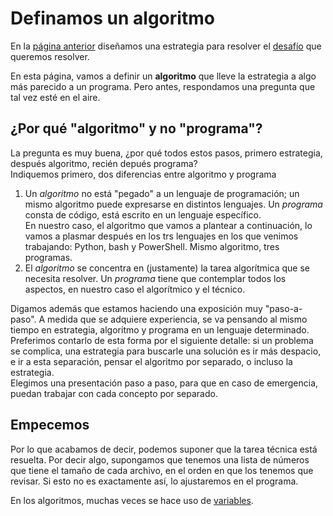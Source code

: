 # Definamos un algoritmo

En la [página anterior](./estrategia.md) diseñamos una estrategia para resolver el [desafío](../desafio-enunciado.md) que queremos resolver.

En esta página, vamos a definir un **algoritmo** que lleve la estrategia a algo más parecido a un programa. Pero antes, respondamos una pregunta que tal vez esté en el aire.

## ¿Por qué "algoritmo" y no "programa"?
La pregunta es muy buena, ¿por qué todos estos pasos, primero estrategia, después algoritmo, recién depués programa?  
Indiquemos primero, dos diferencias entre algoritmo y programa
1. Un _algoritmo_ no está "pegado" a un lenguaje de programación; un mismo algoritmo puede expresarse en distintos lenguajes. Un _programa_ consta de código, está escrito en un lenguaje específico.  
En nuestro caso, el algoritmo que vamos a plantear a continuación, lo vamos a plasmar después en los trs lenguajes en los que venimos trabajando: Python, bash y PowerShell. Mismo algoritmo, tres programas.
1. El _algoritmo_ se concentra en (justamente) la tarea algorítmica que se necesita resolver. Un _programa_ tiene que contemplar todos los aspectos, en nuestro caso el algorítmico y el técnico.

Digamos además que estamos haciendo una exposición muy "paso-a-paso". A medida que se adquiere experiencia, se va pensando al mismo tiempo en estrategia, algoritmo y programa en un lenguaje determinado.  
Preferimos contarlo de esta forma por el siguiente detalle:
si un problema se complica, una estrategia para buscarle una solución es ir más despacio, e ir a esta separación, pensar el algoritmo por separado, o incluso la estrategia.  
Elegimos una presentación paso a paso, para que en caso de emergencia, puedan trabajar con cada concepto por separado.


## Empecemos
Por lo que acabamos de decir, podemos suponer que la tarea técnica está resuelta. Por decir algo, supongamos que tenemos una lista de números que tiene el tamaño de cada archivo, en el orden en que los tenemos que revisar. Si esto no es exactamente así, lo ajustaremos en el programa.

En los algoritmos, muchas veces se hace uso de [variables](../basicos/variables.md).